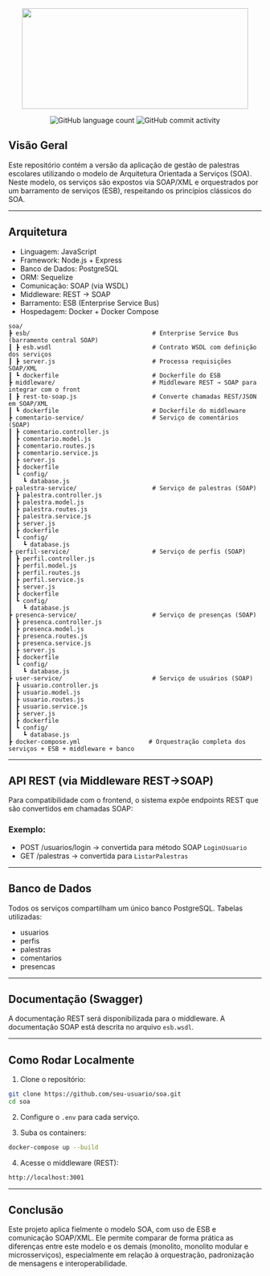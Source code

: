 
<div class="corpo" align="center"> 

<img src="./markdown/logo_md.png" width="450px" height="200px">

![GitHub language count](https://img.shields.io/github/languages/count/seu-usuario/soa?color=D46162)
![GitHub commit activity](https://img.shields.io/github/commit-activity/y/seu-usuario/soa?color=D46162)

</div>

## Visão Geral

Este repositório contém a versão da aplicação de gestão de palestras escolares utilizando o modelo de Arquitetura Orientada a Serviços (SOA). Neste modelo, os serviços são expostos via SOAP/XML e orquestrados por um barramento de serviços (ESB), respeitando os princípios clássicos do SOA.

---

## Arquitetura

- Linguagem: JavaScript
- Framework: Node.js + Express
- Banco de Dados: PostgreSQL
- ORM: Sequelize
- Comunicação: SOAP (via WSDL)
- Middleware: REST -> SOAP
- Barramento: ESB (Enterprise Service Bus)
- Hospedagem: Docker + Docker Compose

```
soa/
┣ esb/                                  # Enterprise Service Bus (barramento central SOAP)
┃ ┣ esb.wsdl                            # Contrato WSDL com definição dos serviços
┃ ┣ server.js                           # Processa requisições SOAP/XML
┃ ┗ dockerfile                          # Dockerfile do ESB
┣ middleware/                           # Middleware REST → SOAP para integrar com o front
┃ ┣ rest-to-soap.js                     # Converte chamadas REST/JSON em SOAP/XML
┃ ┗ dockerfile                          # Dockerfile do middleware
┣ comentario-service/                   # Serviço de comentários (SOAP)
┃ ┣ comentario.controller.js
┃ ┣ comentario.model.js
┃ ┣ comentario.routes.js
┃ ┣ comentario.service.js
┃ ┣ server.js
┃ ┣ dockerfile
┃ ┗ config/
┃   ┗ database.js
┣ palestra-service/                     # Serviço de palestras (SOAP)
┃ ┣ palestra.controller.js
┃ ┣ palestra.model.js
┃ ┣ palestra.routes.js
┃ ┣ palestra.service.js
┃ ┣ server.js
┃ ┣ dockerfile
┃ ┗ config/
┃   ┗ database.js
┣ perfil-service/                       # Serviço de perfis (SOAP)
┃ ┣ perfil.controller.js
┃ ┣ perfil.model.js
┃ ┣ perfil.routes.js
┃ ┣ perfil.service.js
┃ ┣ server.js
┃ ┣ dockerfile
┃ ┗ config/
┃   ┗ database.js
┣ presenca-service/                     # Serviço de presenças (SOAP)
┃ ┣ presenca.controller.js
┃ ┣ presenca.model.js
┃ ┣ presenca.routes.js
┃ ┣ presenca.service.js
┃ ┣ server.js
┃ ┣ dockerfile
┃ ┗ config/
┃   ┗ database.js
┣ user-service/                         # Serviço de usuários (SOAP)
┃ ┣ usuario.controller.js
┃ ┣ usuario.model.js
┃ ┣ usuario.routes.js
┃ ┣ usuario.service.js
┃ ┣ server.js
┃ ┣ dockerfile
┃ ┗ config/
┃   ┗ database.js
┣ docker-compose.yml                   # Orquestração completa dos serviços + ESB + middleware + banco
```

---

## API REST (via Middleware REST->SOAP)

Para compatibilidade com o frontend, o sistema expõe endpoints REST que são convertidos em chamadas SOAP:

### Exemplo:
- POST /usuarios/login -> convertida para método SOAP `LoginUsuario`
- GET /palestras -> convertida para `ListarPalestras`

---

## Banco de Dados

Todos os serviços compartilham um único banco PostgreSQL. Tabelas utilizadas:

- usuarios
- perfis
- palestras
- comentarios
- presencas

---

## Documentação (Swagger)

A documentação REST será disponibilizada para o middleware. A documentação SOAP está descrita no arquivo `esb.wsdl`.

---

## Como Rodar Localmente

1. Clone o repositório:
```bash
git clone https://github.com/seu-usuario/soa.git
cd soa
```

2. Configure o `.env` para cada serviço.

3. Suba os containers:
```bash
docker-compose up --build
```

4. Acesse o middleware (REST):
```bash
http://localhost:3001
```

---

## Conclusão

Este projeto aplica fielmente o modelo SOA, com uso de ESB e comunicação SOAP/XML. Ele permite comparar de forma prática as diferenças entre este modelo e os demais (monolito, monolito modular e microsserviços), especialmente em relação à orquestração, padronização de mensagens e interoperabilidade.